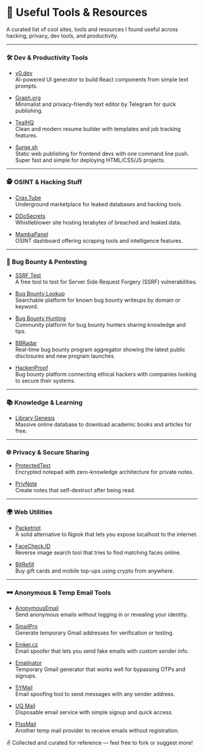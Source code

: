 # 🔗 Useful Tools & Resources

A curated list of cool sites, tools and resources I found useful across hacking, privacy, dev tools, and productivity.

---

### 🛠️ Dev & Productivity Tools

- [v0.dev](https://v0.dev/)  
  AI-powered UI generator to build React components from simple text prompts.

- [Graph.org](https://graph.org/)  
  Minimalist and privacy-friendly text editor by Telegram for quick publishing.

- [TealHQ](https://tealhq.com/)  
  Clean and modern resume builder with templates and job tracking features.

- [Surge.sh](https://surge.sh)  
  Static web publishing for frontend devs with one command line push. Super fast and simple for deploying HTML/CSS/JS projects.


---

### 🕵️ OSINT & Hacking Stuff

- [Crax.Tube](https://crax.tube/)  
  Underground marketplace for leaked databases and hacking tools.

- [DDoSecrets](https://ddosecrets.com)  
  Whistleblower site hosting terabytes of breached and leaked data.

- [MambaPanel](https://mambapanel.com/)  
  OSINT dashboard offering scraping tools and intelligence features.

---

### 🐞 Bug Bounty & Pentesting

- [SSRF Test](https://ssrf.cvssadvisor.com/)  
  A free tool to test for Server Side Request Forgery (SSRF) vulnerabilities.

- [Bug Bounty Lookup](https://xplo1t-sec.github.io/bugbounty-lookup/)  
  Searchable platform for known bug bounty writeups by domain or keyword.

- [Bug Bounty Hunting](https://www.bugbountyhunting.com/)  
  Community platform for bug bounty hunters sharing knowledge and tips.

- [BBRadar](https://bbradar.io/)  
  Real-time bug bounty program aggregator showing the latest public disclosures and new program launches.

- [HackenProof](https://hackenproof.com/programs)  
  Bug bounty platform connecting ethical hackers with companies looking to secure their systems.


---

### 📚 Knowledge & Learning

- [Library Genesis](https://libgen.is/)  
  Massive online database to download academic books and articles for free.

---

### 🌐 Privacy & Secure Sharing

- [ProtectedText](https://www.protectedtext.com/notsgnik)  
  Encrypted notepad with zero-knowledge architecture for private notes.

- [PrivNote](https://privnote.com/)  
  Create notes that self-destruct after being read.

---

### 🌍 Web Utilities

- [Packetriot](https://packetriot.com/)  
  A solid alternative to Ngrok that lets you expose localhost to the internet.

- [FaceCheck.ID](https://facecheck.id/)  
  Reverse image search tool that tries to find matching faces online.

- [BitRefill](https://bitrefill.com/)  
  Buy gift cards and mobile top-ups using crypto from anywhere.

---

### 🕶️ Anonymous & Temp Email Tools

- [AnonymousEmail](https://anonymousemail.me)  
  Send anonymous emails without logging in or revealing your identity.

- [SmailPro](https://smailpro.com/)  
  Generate temporary Gmail addresses for verification or testing.

- [Emkei.cz](https://emkei.cz/)  
  Email spoofer that lets you send fake emails with custom sender info.

- [Emailnator](https://www.emailnator.com)  
  Temporary Gmail generator that works well for bypassing OTPs and signups.

- [5YMail](https://www.5ymail.com/)  
  Email spoofing tool to send messages with any sender address.

- [UQ Mail](https://uq.ci/signup.php)  
  Disposable email service with simple signup and quick access.

- [PissMail](https://pissmail.com)  
  Another temp mail provider to receive emails without registration.


✌️ Collected and curated for reference — feel free to fork or suggest more!
